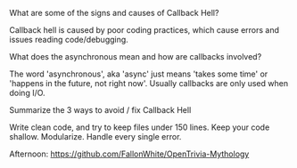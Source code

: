 What are some of the signs and causes of Callback Hell?

Callback hell is caused by poor coding practices, which cause errors and issues reading code/debugging.

What does the asynchronous mean and how are callbacks involved?

The word 'asynchronous', aka 'async' just means 'takes some time' or 'happens in the future, not right now'. Usually callbacks are only used when doing I/O.

Summarize the 3 ways to avoid / fix Callback Hell

Write clean code, and try to keep files under 150 lines. Keep your code shallow. Modularize. Handle every single error.

Afternoon: https://github.com/FallonWhite/OpenTrivia-Mythology